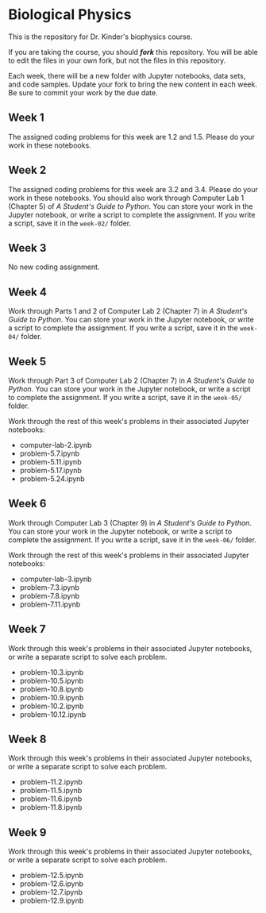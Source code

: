 Biological Physics
==================

This is the repository for Dr. Kinder's biophysics course.

If you are taking the course, you should ___fork___ this repository.  You will be able to edit the files in your own fork, but not the files in this repository.

Each week, there will be a new folder with Jupyter notebooks, data sets, and code samples.  Update your fork to bring the new content in each week.  Be sure to commit your work by the due date.

Week 1
------

The assigned coding problems for this week are 1.2 and 1.5.  Please do your work in these notebooks.


Week 2
------

The assigned coding problems for this week are 3.2 and 3.4.  Please do your work in these notebooks.  You should also work through Computer Lab 1 (Chapter 5) of _A Student's Guide to Python_.  You can store your work in the Jupyter notebook, or write a script to complete the assignment.  If you write a script, save it in the `week-02/` folder.

Week 3
------

No new coding assignment.


Week 4
------

Work through Parts 1 and 2 of Computer Lab 2 (Chapter 7) in _A Student's Guide to Python_.  You can store your work in the Jupyter notebook, or write a script to complete the assignment.  If you write a script, save it in the `week-04/` folder.

Week 5
------

Work through Part 3 of Computer Lab 2 (Chapter 7) in _A Student's Guide to Python_.  You can store your work in the Jupyter notebook, or write a script to complete the assignment.  If you write a script, save it in the `week-05/` folder.

Work through the rest of this week's problems in their associated Jupyter notebooks:

- computer-lab-2.ipynb
- problem-5.7.ipynb
- problem-5.11.ipynb
- problem-5.17.ipynb
- problem-5.24.ipynb


Week 6
------

Work through Computer Lab 3 (Chapter 9) in _A Student's Guide to Python_.  You can store your work in the Jupyter notebook, or write a script to complete the assignment.  If you write a script, save it in the `week-06/` folder.

Work through the rest of this week's problems in their associated Jupyter notebooks:

- computer-lab-3.ipynb
- problem-7.3.ipynb
- problem-7.8.ipynb
- problem-7.11.ipynb


Week 7
------

Work through this week's problems in their associated Jupyter notebooks, or
write a separate script to solve each problem.

- problem-10.3.ipynb
- problem-10.5.ipynb
- problem-10.8.ipynb
- problem-10.9.ipynb
- problem-10.2.ipynb
- problem-10.12.ipynb


Week 8
------

Work through this week's problems in their associated Jupyter notebooks, or
write a separate script to solve each problem.

- problem-11.2.ipynb
- problem-11.5.ipynb
- problem-11.6.ipynb
- problem-11.8.ipynb


Week 9
------

Work through this week's problems in their associated Jupyter notebooks, or
write a separate script to solve each problem.

- problem-12.5.ipynb
- problem-12.6.ipynb
- problem-12.7.ipynb
- problem-12.9.ipynb
